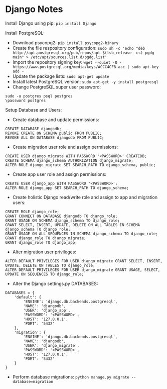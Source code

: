 # Django Notes

Install Django using pip:
```pip install Django```
  
Install PostgreSQL:
- Download psycopg2:
```pip install psycopg2-binary```
- Create the file respository configuration:
```sudo sh -c 'echo "deb http://apt.postgresql.org/pub/repos/apt $(lsb_release -cs)-pgdg main" > /etc/apt/sources.list.d/pgdg.list'```
- Import the repository signing key:
```wget --quiet -O - https://www.postgresql.org/media/keys/ACCC4CF8.asc | sudo apt-key add -```
- Update the package lists:
```sudo apt-get update```
- Install latest PostgreSQL version:
```sudo apt-get -y install postgresql```
- Change PostgreSQL super user password:
```
sudo -u postgres psql postgres
\password postgres
```

Setup Database and Users:
- Create database and update permissions:
```
CREATE DATABASE djangodb;
REVOKE CREATE ON SCHEMA public FROM PUBLIC;
REVOKE ALL ON DATABASE djangodb FROM PUBLIC;
```
- Create migration user role and assign permissions:
```
CREATE USER django_migrate WITH PASSWORD '<PASSWORD>' CREATEDB;
CREATE SCHEMA django_schema AUTHORIZATION django_migrate;
ALTER ROLE django_migrate SET SEARCH_PATH TO django_schema, public;
```
- Create app user role and assign permissions:
```
CREATE USER django_app WITH PASSWORD '<PASSWORD>';
ALTER ROLE django_app SET SEARCH_PATH TO django_schema;
```
- Create holistic Django read/write role and assign to app and migration users:
```
CREATE ROLE django_role;
GRANT CONNECT ON DATABASE djangodb TO django_role;
GRANT USAGE ON SCHEMA django_schema TO django_role;
GRANT SELECT, INSERT, UPDATE, DELETE ON ALL TABLES IN SCHEMA django_schema TO django_role;
GRANT USAGE ON ALL SEQUENCES IN SCHEMA django_schema TO django_role;
GRANT django_role TO django_migrate;
GRANT django_role TO django_app;
```
- Alter migration user privileges:
```
ALTER DEFAULT PRIVILEGES FOR USER django_migrate GRANT SELECT, INSERT, UPDATE, DELETE ON TABLES TO django_role;
ALTER DEFAULT PRIVILEGES FOR USER django_migrate GRANT USAGE, SELECT, UPDATE ON SEQUENCES TO django_role;
```
- Alter the Django settings.py DATABASES:
```
DATABASES = {
    'default': {
        'ENGINE': 'django.db.backends.postgresql',
        'NAME': 'djangodb',
        'USER': 'django_app',
        'PASSWORD': '<PASSWORD>',
        'HOST': '127.0.0.1',
        'PORT': '5432'
    },
    'migration': {
        'ENGINE': 'django.db.backends.postgresql',
        'NAME': 'djangodb',
        'USER': 'django_migrate',
        'PASSWORD': '<PASSWORD>',
        'HOST': '127.0.0.1',
        'PORT': '5432'
    }
}

```
- Perform database migrations:
```python manage.py migrate --database=migration```
